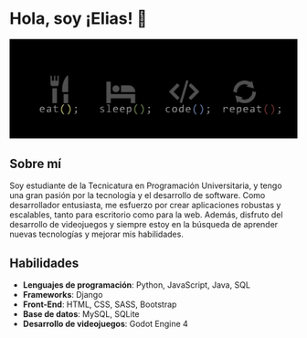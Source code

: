 # Hola, soy ¡Elias! 👋

![Texto alternativo](https://github.com/eliasescalante/eliasescalante/blob/main/banner_2_link.jpg)



## Sobre mí

Soy estudiante de la Tecnicatura en Programación Universitaria, y tengo una gran pasión por la tecnología y el desarrollo de software. Como desarrollador entusiasta, me esfuerzo por crear aplicaciones robustas y escalables, tanto para escritorio como para la web. Además, disfruto del desarrollo de videojuegos y siempre estoy en la búsqueda de aprender nuevas tecnologías y mejorar mis habilidades.

## Habilidades

- **Lenguajes de programación**: Python, JavaScript, Java, SQL
- **Frameworks**: Django
- **Front-End**: HTML, CSS, SASS, Bootstrap
- **Base de datos**: MySQL, SQLite
- **Desarrollo de videojuegos**: Godot Engine 4

